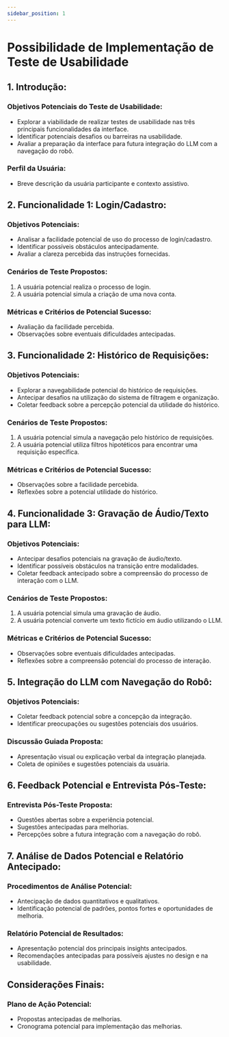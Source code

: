 ```yaml
---
sidebar_position: 1
---
```


# Possibilidade de Implementação de Teste de Usabilidade

## 1. Introdução:

### Objetivos Potenciais do Teste de Usabilidade:
- Explorar a viabilidade de realizar testes de usabilidade nas três principais funcionalidades da interface.
- Identificar potenciais desafios ou barreiras na usabilidade.
- Avaliar a preparação da interface para futura integração do LLM com a navegação do robô.

### Perfil da Usuária:
- Breve descrição da usuária participante e contexto assistivo.

## 2. Funcionalidade 1: Login/Cadastro:

### Objetivos Potenciais:
- Analisar a facilidade potencial de uso do processo de login/cadastro.
- Identificar possíveis obstáculos antecipadamente.
- Avaliar a clareza percebida das instruções fornecidas.

### Cenários de Teste Propostos:
1. A usuária potencial realiza o processo de login.
2. A usuária potencial simula a criação de uma nova conta.

### Métricas e Critérios de Potencial Sucesso:
- Avaliação da facilidade percebida.
- Observações sobre eventuais dificuldades antecipadas.

## 3. Funcionalidade 2: Histórico de Requisições:

### Objetivos Potenciais:
- Explorar a navegabilidade potencial do histórico de requisições.
- Antecipar desafios na utilização do sistema de filtragem e organização.
- Coletar feedback sobre a percepção potencial da utilidade do histórico.

### Cenários de Teste Propostos:
1. A usuária potencial simula a navegação pelo histórico de requisições.
2. A usuária potencial utiliza filtros hipotéticos para encontrar uma requisição específica.

### Métricas e Critérios de Potencial Sucesso:
- Observações sobre a facilidade percebida.
- Reflexões sobre a potencial utilidade do histórico.

## 4. Funcionalidade 3: Gravação de Áudio/Texto para LLM:

### Objetivos Potenciais:
- Antecipar desafios potenciais na gravação de áudio/texto.
- Identificar possíveis obstáculos na transição entre modalidades.
- Coletar feedback antecipado sobre a compreensão do processo de interação com o LLM.

### Cenários de Teste Propostos:
1. A usuária potencial simula uma gravação de áudio.
2. A usuária potencial converte um texto fictício em áudio utilizando o LLM.

### Métricas e Critérios de Potencial Sucesso:
- Observações sobre eventuais dificuldades antecipadas.
- Reflexões sobre a compreensão potencial do processo de interação.

## 5. Integração do LLM com Navegação do Robô:

### Objetivos Potenciais:
- Coletar feedback potencial sobre a concepção da integração.
- Identificar preocupações ou sugestões potenciais dos usuários.

### Discussão Guiada Proposta:
- Apresentação visual ou explicação verbal da integração planejada.
- Coleta de opiniões e sugestões potenciais da usuária.

## 6. Feedback Potencial e Entrevista Pós-Teste:

### Entrevista Pós-Teste Proposta:
- Questões abertas sobre a experiência potencial.
- Sugestões antecipadas para melhorias.
- Percepções sobre a futura integração com a navegação do robô.

## 7. Análise de Dados Potencial e Relatório Antecipado:

### Procedimentos de Análise Potencial:
- Antecipação de dados quantitativos e qualitativos.
- Identificação potencial de padrões, pontos fortes e oportunidades de melhoria.

### Relatório Potencial de Resultados:
- Apresentação potencial dos principais insights antecipados.
- Recomendações antecipadas para possíveis ajustes no design e na usabilidade.

## Considerações Finais:

### Plano de Ação Potencial:
- Propostas antecipadas de melhorias.
- Cronograma potencial para implementação das melhorias.
